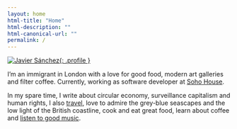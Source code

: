 ```yaml
---
layout: home
html-title: "Home"
html-description: ""
html-canonical-url: ""
permalink: /
---
```


[![Javier Sánchez](https://mastodon.me.uk/system/accounts/avatars/000/091/719/original/f9d0d717ab5e99d0.png?1573064449 "Javier Sánchez"){: .profile }](/about/)

I’m an immigrant in London with a love for good food, modern art galleries and filter coffee. Currently, working as software developer at [Soho House](https://www.sohohouse.com).

In my spare time, I write about circular economy, surveillance capitalism and human rights, I also [travel](https://www.javi.me.uk/categories/travels/), love to admire the grey-blue seascapes and the low light of the British coastline, cook and eat great food, learn about coffee and [listen to good music](https://bandcamp.com/donpotat).